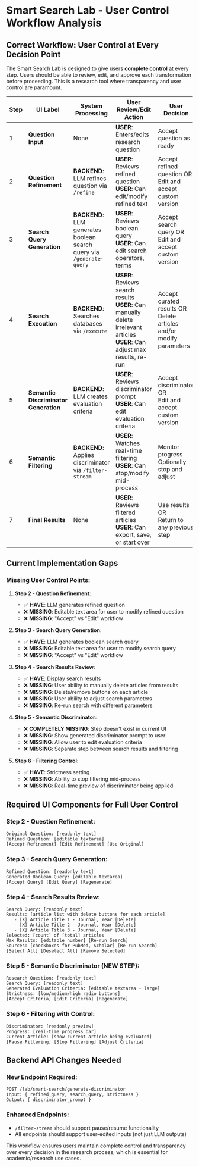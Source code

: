 # Smart Search Lab - User Control Workflow Analysis

## Correct Workflow: User Control at Every Decision Point

The Smart Search Lab is designed to give users **complete control** at every step. Users should be able to review, edit, and approve each transformation before proceeding. This is a research tool where transparency and user control are paramount.

| Step | UI Label | System Processing | User Review/Edit Action | User Decision | Output State | Next Action |
|------|----------|-------------------|------------------------|---------------|--------------|-------------|
| 1 | **Question Input** | None | **USER**: Enters/edits research question | Accept question as ready | `original_question` stored | **USER** clicks "Refine Question" |
| 2 | **Question Refinement** | **BACKEND**: LLM refines question via `/refine` | **USER**: Reviews refined question<br/>**USER**: Can edit/modify refined text | Accept refined question OR<br/>Edit and accept custom version | `refined_question` stored | **USER** clicks "Generate Search Query" |
| 3 | **Search Query Generation** | **BACKEND**: LLM generates boolean search query via `/generate-query` | **USER**: Reviews boolean query<br/>**USER**: Can edit search operators, terms | Accept search query OR<br/>Edit and accept custom version | `search_query` stored | **USER** clicks "Execute Search" |
| 4 | **Search Execution** | **BACKEND**: Searches databases via `/execute` | **USER**: Reviews search results<br/>**USER**: Can manually delete irrelevant articles<br/>**USER**: Can adjust max results, re-run | Accept curated results OR<br/>Delete articles and/or modify parameters | `curated_search_results[]` stored | **USER** clicks "Generate Filter" |
| 5 | **Semantic Discriminator Generation** | **BACKEND**: LLM creates evaluation criteria | **USER**: Reviews discriminator prompt<br/>**USER**: Can edit evaluation criteria | Accept discriminator OR<br/>Edit and accept custom version | `discriminator_prompt` stored | **USER** sets strictness and clicks "Filter Articles" |
| 6 | **Semantic Filtering** | **BACKEND**: Applies discriminator via `/filter-stream` | **USER**: Watches real-time filtering<br/>**USER**: Can stop/modify mid-process | Monitor progress<br/>Optionally stop and adjust | `filtered_results[]` stored | **USER** reviews final results |
| 7 | **Final Results** | None | **USER**: Reviews filtered articles<br/>**USER**: Can export, save, or start over | Use results OR<br/>Return to any previous step | Final workflow state | Workflow complete or restart |

## Current Implementation Gaps

### Missing User Control Points:

1. **Step 2 - Question Refinement**:
   - ✅ **HAVE**: LLM generates refined question
   - ❌ **MISSING**: Editable text area for user to modify refined question
   - ❌ **MISSING**: "Accept" vs "Edit" workflow

2. **Step 3 - Search Query Generation**:
   - ✅ **HAVE**: LLM generates boolean search query  
   - ❌ **MISSING**: Editable text area for user to modify search query
   - ❌ **MISSING**: "Accept" vs "Edit" workflow

3. **Step 4 - Search Results Review**:
   - ✅ **HAVE**: Display search results
   - ❌ **MISSING**: User ability to manually delete articles from results
   - ❌ **MISSING**: Delete/remove buttons on each article
   - ❌ **MISSING**: User ability to adjust search parameters
   - ❌ **MISSING**: Re-run search with different parameters

4. **Step 5 - Semantic Discriminator**:
   - ❌ **COMPLETELY MISSING**: Step doesn't exist in current UI
   - ❌ **MISSING**: Show generated discriminator prompt to user
   - ❌ **MISSING**: Allow user to edit evaluation criteria
   - ❌ **MISSING**: Separate step between search results and filtering

5. **Step 6 - Filtering Control**:
   - ✅ **HAVE**: Strictness setting
   - ❌ **MISSING**: Ability to stop filtering mid-process
   - ❌ **MISSING**: Real-time preview of discriminator being applied

## Required UI Components for Full User Control

### Step 2 - Question Refinement:
```
Original Question: [readonly text]
Refined Question: [editable textarea]
[Accept Refinement] [Edit Refinement] [Use Original]
```

### Step 3 - Search Query Generation:
```
Refined Question: [readonly text]  
Generated Boolean Query: [editable textarea]
[Accept Query] [Edit Query] [Regenerate]
```

### Step 4 - Search Results Review:
```
Search Query: [readonly text]
Results: [article list with delete buttons for each article]
   - [X] Article Title 1 - Journal, Year [Delete]
   - [X] Article Title 2 - Journal, Year [Delete]  
   - [X] Article Title 3 - Journal, Year [Delete]
Selected: [count] of [total] articles
Max Results: [editable number] [Re-run Search]
Sources: [checkboxes for PubMed, Scholar] [Re-run Search]
[Select All] [Deselect All] [Remove Selected]
```

### Step 5 - Semantic Discriminator (NEW STEP):
```
Research Question: [readonly text]
Search Query: [readonly text]
Generated Evaluation Criteria: [editable textarea - large]
Strictness: [low/medium/high radio buttons]
[Accept Criteria] [Edit Criteria] [Regenerate]
```

### Step 6 - Filtering with Control:
```
Discriminator: [readonly preview]
Progress: [real-time progress bar]
Current Article: [show current article being evaluated]
[Pause Filtering] [Stop Filtering] [Adjust Criteria]
```

## Backend API Changes Needed

### New Endpoint Required:
```
POST /lab/smart-search/generate-discriminator
Input: { refined_query, search_query, strictness }
Output: { discriminator_prompt }
```

### Enhanced Endpoints:
- `/filter-stream` should support pause/resume functionality
- All endpoints should support user-edited inputs (not just LLM outputs)

This workflow ensures users maintain complete control and transparency over every decision in the research process, which is essential for academic/research use cases.
